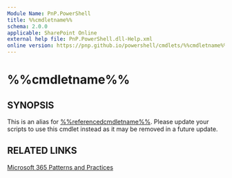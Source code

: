 ```yaml
---
Module Name: PnP.PowerShell
title: %%cmdletname%%
schema: 2.0.0
applicable: SharePoint Online
external help file: PnP.PowerShell.dll-Help.xml
online version: https://pnp.github.io/powershell/cmdlets/%%cmdletname%%.html
---
```

 
# %%cmdletname%%

## SYNOPSIS
This is an alias for [%%referencedcmdletname%%](./%%referencedcmdletname%%.md). Please update your scripts to use this cmdlet instead as it may be removed in a future update.

## RELATED LINKS

[Microsoft 365 Patterns and Practices](https://aka.ms/m365pnp)